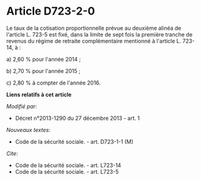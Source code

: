 # Article D723-2-0

Le taux de la cotisation proportionnelle prévue au deuxième alinéa de l'article L. 723-5 est fixé, dans la limite de sept
fois la première tranche de revenus du régime de retraite complémentaire mentionné à l'article L. 723-14, à :

a) 2,60 % pour l'année 2014 ; 

b) 2,70 % pour l'année 2015 ; 

c) 2,80 % à compter de l'année 2016.

**Liens relatifs à cet article**

_Modifié par_:

  - Décret n°2013-1290 du 27 décembre 2013 - art. 1

_Nouveaux textes_:

  - Code de la sécurité sociale. - art. D723-1-1 (M)

_Cite_:

  - Code de la sécurité sociale. - art. L723-14
  - Code de la sécurité sociale. - art. L723-5

